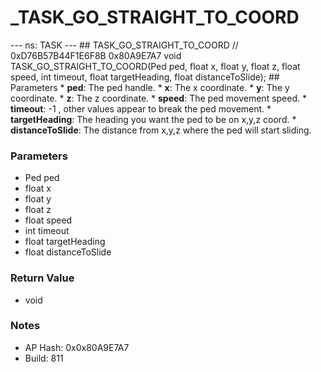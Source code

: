 # _TASK_GO_STRAIGHT_TO_COORD

--- ns: TASK --- ## TASK_GO_STRAIGHT_TO_COORD  // 0xD76B57B44F1E6F8B 0x80A9E7A7 void TASK_GO_STRAIGHT_TO_COORD(Ped ped, float x, float y, float z, float speed, int timeout, float targetHeading, float distanceToSlide);  ## Parameters * **ped**: The ped handle. * **x**: The x coordinate. * **y**: The y coordinate. * **z**: The z coordinate. * **speed**: The ped movement speed. * **timeout**: -1 , other values appear to break the ped movement. * **targetHeading**: The heading you want the ped to be on x,y,z coord. * **distanceToSlide**: The distance from x,y,z where the ped will start sliding.

### Parameters
* Ped ped
* float x
* float y
* float z
* float speed
* int timeout
* float targetHeading
* float distanceToSlide

### Return Value
* void

### Notes
* AP Hash: 0x0x80A9E7A7
* Build: 811

